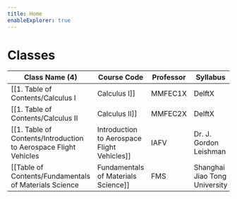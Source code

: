 ```yaml
---
title: Home
enableExplorer: true
---
```


# Classes
| Class Name (4)                            | Course Code | Professor              | Syllabus                                                                |
| ----------------------------------------- | ----------- | ---------------------- | ----------------------------------------------------------------------- |
| [[1. Table of Contents/Calculus I|Calculus I]]               | MMFEC1X     | DelftX                 | [[Calculus I/Syllabus|Syllabus]]   |
| [[1. Table of Contents/Calculus II|Calculus II]]              | MMFEC2X     | DelftX                 | [[Calculus II/Syllabus|Syllabus]] |
| [[1. Table of Contents/Introduction to Aerospace Flight Vehicles|Introduction to Aerospace Flight Vehicles]] | IAFV        | Dr. J. Gordon Leishman | N/A                                                               |
| [[Table of Contents/Fundamentals of Materials Science|Fundamentals of Materials Science]] | FMS        | Shanghai Jiao Tong University | [[Fundamentals of Materials Science/Introduction/Syllabus|Syllabus]] |
